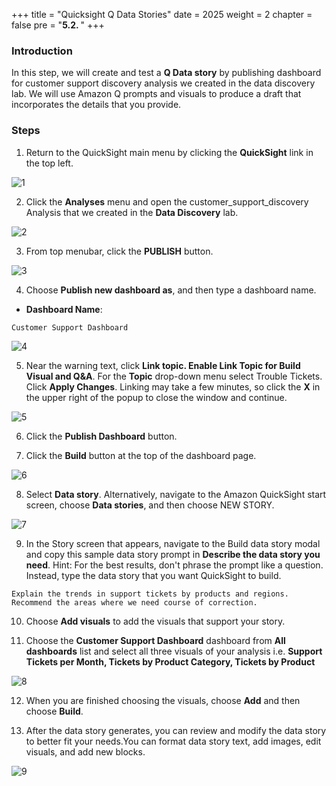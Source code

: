 +++
title = "Quicksight Q Data Stories"
date = 2025
weight = 2
chapter = false
pre = "<b>5.2. </b>"
+++

### Introduction
In this step, we will create and test a **Q Data story** by publishing dashboard for customer support discovery analysis we created in the data discovery lab. We will use Amazon Q prompts and visuals to produce a draft that incorporates the details that you provide.

### Steps

1. Return to the QuickSight main menu by clicking the **QuickSight** link in the top left. 

![1](/images/5/5.2/1.png)

2. Click the **Analyses** menu and open the customer_support_discovery Analysis that we created in the **Data Discovery** lab.

![2](/images/5/5.2/2.png)

3. From top menubar, click the **PUBLISH** button. 

![3](/images/5/5.2/3.png)

4. Choose **Publish new dashboard as**, and then type a dashboard name.

* **Dashboard Name**:

`Customer Support Dashboard`

![4](/images/5/5.2/4.png)

5. Near the warning text, click **Link topic. Enable Link Topic for Build Visual and Q&A**. For the **Topic** drop-down menu select Trouble Tickets. Click **Apply Changes**. Linking may take a few minutes, so click the **X** in the upper right of the popup to close the window and continue. 

![5](/images/5/5.2/5.png)

6. Click the **Publish Dashboard** button.

7. Click the **Build** button at the top of the dashboard page. 

![6](/images/5/5.2/6.png)

8. Select **Data story**. Alternatively, navigate to the Amazon QuickSight start screen, choose **Data stories**, and then choose NEW STORY. 

![7](/images/5/5.2/7.png)

9. In the Story screen that appears, navigate to the Build data story modal and copy this sample data story prompt in **Describe the data story you need**. Hint: For the best results, don't phrase the prompt like a question. Instead, type the data story that you want QuickSight to build.

`Explain the trends in support tickets by products and regions. Recommend the areas where we need course of correction.`

10. Choose **Add visuals** to add the visuals that support your story.

11. Choose the **Customer Support Dashboard** dashboard from **All dashboards** list and select all three visuals of your analysis i.e. **Support Tickets per Month, Tickets by Product Category, Tickets by Product** 

![8](/images/5/5.2/8.png)

12. When you are finished choosing the visuals, choose **Add** and then choose **Build**.

13. After the data story generates, you can review and modify the data story to better fit your needs.You can format data story text, add images, edit visuals, and add new blocks. 

![9](/images/5/5.2/9.png)